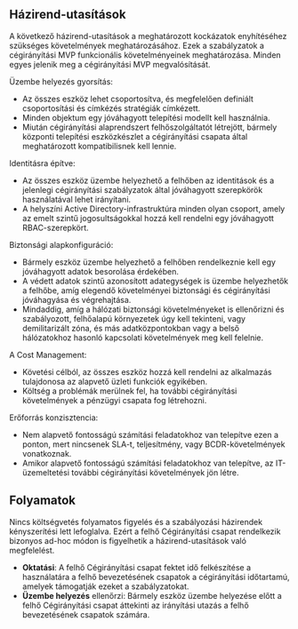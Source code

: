 <!-- TEMPLATE FILE - DO NOT ADD METADATA -->

## <a name="policy-statements"></a>Házirend-utasítások

A következő házirend-utasítások a meghatározott kockázatok enyhítéséhez szükséges követelmények meghatározásához. Ezek a szabályzatok a cégirányítási MVP funkcionális követelményeinek meghatározása. Minden egyes jelenik meg a cégirányítási MVP megvalósítását.

Üzembe helyezés gyorsítás:

- Az összes eszköz lehet csoportosítva, és megfelelően definiált csoportosítási és címkézés stratégiák címkézett.
- Minden objektum egy jóváhagyott telepítési modellt kell használnia.
- Miután cégirányítási alaprendszert felhőszolgáltatót létrejött, bármely központi telepítési eszközkészlet a cégirányítási csapata által meghatározott kompatibilisnek kell lennie.

Identitásra építve:

- Az összes eszköz üzembe helyezhető a felhőben az identitások és a jelenlegi cégirányítási szabályzatok által jóváhagyott szerepkörök használatával lehet irányítani.
- A helyszíni Active Directory-infrastruktúra minden olyan csoport, amely az emelt szintű jogosultságokkal hozzá kell rendelni egy jóváhagyott RBAC-szerepkört.

Biztonsági alapkonfiguráció:

- Bármely eszköz üzembe helyezhető a felhőben rendelkeznie kell egy jóváhagyott adatok besorolása érdekében.
- A védett adatok szintű azonosított adategységek is üzembe helyezhetők a felhőbe, amíg elegendő követelményei biztonsági és cégirányítási jóváhagyása és végrehajtása.
- Mindaddig, amíg a hálózati biztonsági követelményeket is ellenőrizni és szabályozott, felhőalapú környezetek úgy kell tekinteni, vagy demilitarizált zóna, és más adatközpontokban vagy a belső hálózatokhoz hasonló kapcsolati követelmények meg kell felelnie.

A Cost Management:

- Követési célból, az összes eszköz hozzá kell rendelni az alkalmazás tulajdonosa az alapvető üzleti funkciók egyikében.
- Költség a problémák merülnek fel, ha további cégirányítási követelmények a pénzügyi csapata fog létrehozni.

Erőforrás konzisztencia:

- Nem alapvető fontosságú számítási feladatokhoz van telepítve ezen a ponton, mert nincsenek SLA-t, teljesítmény, vagy BCDR-követelmények vonatkoznak.
- Amikor alapvető fontosságú számítási feladatokhoz van telepítve, az IT-üzemeltetési további cégirányítási követelmények jön létre.

## <a name="processes"></a>Folyamatok

Nincs költségvetés folyamatos figyelés és a szabályozási házirendek kényszerítési lett lefoglalva. Ezért a felhő Cégirányítási csapat rendelkezik bizonyos ad-hoc módon is figyelhetik a házirend-utasítások való megfelelést.

- **Oktatási**: A felhő Cégirányítási csapat fektet idő felkészítése a használatára a felhő bevezetésének csapatok a cégirányítási időtartamú, amelyek támogatják ezeket a szabályzatokat.
- **Üzembe helyezés** ellenőrzi: Bármely eszköz üzembe helyezése előtt a felhő Cégirányítási csapat áttekinti az irányítási utazás a felhő bevezetésének csapatok számára.
